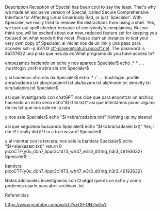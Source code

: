 Description
Reception of Special has been cool to say the least. That's why we made an exclusive version of Special, called Secure Comprehensive Interface for Affecting Linux Empirically Rad, or just 'Specialer'. With Specialer, we really tried to remove the distractions from using a shell. Yes, we took out spell checker because of everybody's complaining. But we think you will be excited about our new, reduced feature set for keeping you focused on what needs it the most. Please start an instance to test your very own copy of Specialer.
al iniciar nos da un link y una pass para acceder
ssh -p 63703 ctf-player@saturn.picoctf.net. The password is 8a707622
una pista que nos da es 
What programs do you have access to?


empezamos haciendo un echo y nos aparece 
Specialer$ echo .* *
. .. .hushlogin .profile abra ala sim
Specialer$

y si hacemos otro nos da 
Specialer$ echo .* */*
. .. .hushlogin .profile abra/cadabra.txt abra/cadaniel.txt ala/kazam.txt ala/mode.txt sim/city.txt sim/salabim.txt
Specialer$

asi que investigando con chatGPT nos dice que para encontrar un archico haciendo un echo seria echo"$(<file.txt)"
asi que intentamos poner alguno de los txt que nos sale en la ruta

y nos sale 
Specialer$ echo "$(<abra/cadabra.txt)"
Nothing up my sleeve!

asi que seguimos buscando 
Specialer$ echo "$(<abra/cadaniel.txt)"
Yes, I did it! I really did it! I'm a true wizard!
Specialer$


y al intentar con la tercera, nos sale la bandera
Specialer$ echo "$(<ala/kazam.txt)"
return 0 picoCTF{y0u_d0n7_4ppr3c1473_wh47_w3r3_d01ng_h3r3_49193632}
Specialer$


bandera
picoCTF{y0u_d0n7_4ppr3c1473_wh47_w3r3_d01ng_h3r3_49193632}






Notas adcionales
investigamos con Chatgpt que es un echo y como podemos usarlo para abrir archivos .txt



Referencias

https://www.youtube.com/watch?v=OR-DNz5dksY

